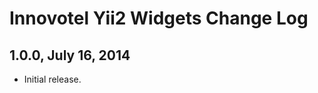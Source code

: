 Innovotel Yii2 Widgets Change Log
=============================================

1.0.0, July 16, 2014
-----------------------------

- Initial release.

